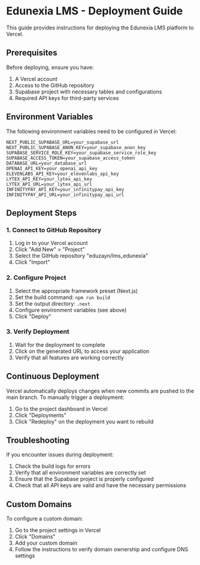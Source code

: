 # Edunexia LMS - Deployment Guide

This guide provides instructions for deploying the Edunexia LMS platform to Vercel.

## Prerequisites

Before deploying, ensure you have:

1. A Vercel account
2. Access to the GitHub repository
3. Supabase project with necessary tables and configurations
4. Required API keys for third-party services

## Environment Variables

The following environment variables need to be configured in Vercel:

```
NEXT_PUBLIC_SUPABASE_URL=your_supabase_url
NEXT_PUBLIC_SUPABASE_ANON_KEY=your_supabase_anon_key
SUPABASE_SERVICE_ROLE_KEY=your_supabase_service_role_key
SUPABASE_ACCESS_TOKEN=your_supabase_access_token
DATABASE_URL=your_database_url
OPENAI_API_KEY=your_openai_api_key
ELEVENLABS_API_KEY=your_elevenlabs_api_key
LYTEX_API_KEY=your_lytex_api_key
LYTEX_API_URL=your_lytex_api_url
INFINITYPAY_API_KEY=your_infinitypay_api_key
INFINITYPAY_API_URL=your_infinitypay_api_url
```

## Deployment Steps

### 1. Connect to GitHub Repository

1. Log in to your Vercel account
2. Click "Add New" > "Project"
3. Select the GitHub repository "eduzayn/lms_edunexia"
4. Click "Import"

### 2. Configure Project

1. Select the appropriate framework preset (Next.js)
2. Set the build command: `npm run build`
3. Set the output directory: `.next`
4. Configure environment variables (see above)
5. Click "Deploy"

### 3. Verify Deployment

1. Wait for the deployment to complete
2. Click on the generated URL to access your application
3. Verify that all features are working correctly

## Continuous Deployment

Vercel automatically deploys changes when new commits are pushed to the main branch. To manually trigger a deployment:

1. Go to the project dashboard in Vercel
2. Click "Deployments"
3. Click "Redeploy" on the deployment you want to rebuild

## Troubleshooting

If you encounter issues during deployment:

1. Check the build logs for errors
2. Verify that all environment variables are correctly set
3. Ensure that the Supabase project is properly configured
4. Check that all API keys are valid and have the necessary permissions

## Custom Domains

To configure a custom domain:

1. Go to the project settings in Vercel
2. Click "Domains"
3. Add your custom domain
4. Follow the instructions to verify domain ownership and configure DNS settings
